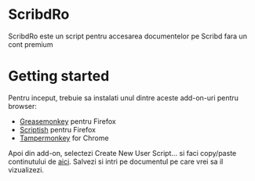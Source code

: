 # ScribdRo
ScribdRo este un script pentru accesarea documentelor pe Scribd fara un cont premium


# Getting started
Pentru inceput, trebuie sa instalati unul dintre aceste add-on-uri pentru browser:

* <a href="https://addons.mozilla.org/en-US/firefox/addon/greasemonkey/">Greasemonkey</a> pentru Firefox
* <a href="https://addons.mozilla.org/en-US/firefox/addon/scriptish/">Scriptish</a> pentru Firefox
* <a href="https://chrome.google.com/webstore/detail/tampermonkey/dhdgffkkebhmkfjojejmpbldmpobfkfo?hl=en-US">Tampermonkey</a> for Chrome

Apoi din add-on, selectezi Create New User Script... si faci copy/paste continutului de <a href="https://github.com/tudorcoman/ScribdRo/blob/master/scribdcomunblurer.user.js">aici</a>. Salvezi si intri pe documentul pe care vrei sa il vizualizezi.
